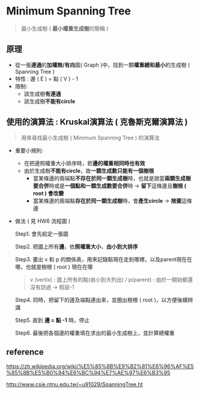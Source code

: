 # Minimum Spanning Tree
>最小生成樹 ( **最小權重生成樹**的簡稱 )

## 原理
* 從一張**連通**的**加權無/有向**圖( Graph )中，找到一顆**權重總和最小**的生成樹 ( Spanning Tree )
* 特性 : 邊 ( E ) = 點 ( V ) - 1
* 限制: 
  * 該生成樹**有連通**
  * 該生成樹**不能有circle**

## 使用的演算法 : Kruskal演算法 ( 克魯斯克爾演算法 ) 
>用來尋找最小生成樹 ( Minimum Spanning Tree ) 的演算法

* 重要小規則:
  * 在把邊照權重大小排序時，若**邊的權重相同時也有效**
  * 由於生成樹**不能有circle**，故**一顆生成數只能有一個樹根** 
    * 當某條邊的兩端點**不存在於同一顆生成樹**時，也就是說當**兩顆生成樹要合併**時或是**一個點和一顆生成數要合併**時 → **留下**這條邊且**樹根 ( root ) 會改變**
    * 當某條邊的兩端點**存在於同一顆生成樹**時，會**產生circle** → **捨棄**這條邊

* 做法 ( 見 HW6 流程圖 )

    Step1. 會先給定一張圖
             
    Step2. 把圖上所有**邊**，依**照權重大小**，**由小到大排序**
                         
    Step3. 畫出 v 和 p 的關係表，用來記錄點現在走到哪裡，以及parent現在在哪，也就是樹根 ( root ) 現在在哪
    
    >v (vertix) : 圖上所有的點(由小到大列出) / p(parent) : 由於一開始都還沒有訪過 → 假設-1
    
    Step4. 同時，把留下的邊及端點連出來，並圈出樹根 ( root )，以方便後續辨識
    
    Step5. 直到 **邊 = 點 -1** 時，停止
                         
    Step6. 最後把各個邊的權重填在求出的最小生成樹上，並計算總權重

## reference
https://zh.wikipedia.org/wiki/%E5%85%8B%E9%B2%81%E6%96%AF%E5%85%8B%E5%B0%94%E6%BC%94%E7%AE%97%E6%B3%95

http://www.csie.ntnu.edu.tw/~u91029/SpanningTree.ht
